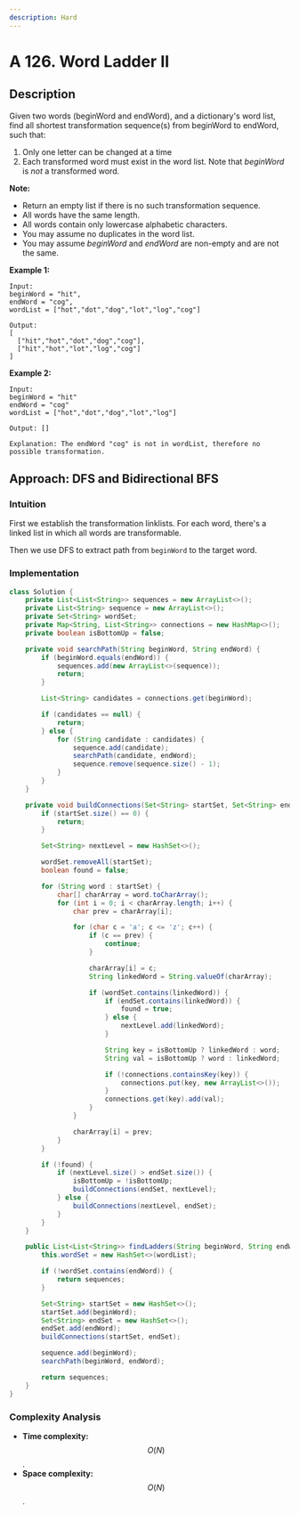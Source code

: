```yaml
---
description: Hard
---
```


# A 126. Word Ladder II

## Description

Given two words \(beginWord and endWord\), and a dictionary's word list, find all shortest transformation sequence\(s\) from beginWord to endWord, such that:

1. Only one letter can be changed at a time
2. Each transformed word must exist in the word list. Note that _beginWord_ is _not_ a transformed word.

**Note:**

* Return an empty list if there is no such transformation sequence.
* All words have the same length.
* All words contain only lowercase alphabetic characters.
* You may assume no duplicates in the word list.
* You may assume _beginWord_ and _endWord_ are non-empty and are not the same.

**Example 1:**

```text
Input:
beginWord = "hit",
endWord = "cog",
wordList = ["hot","dot","dog","lot","log","cog"]

Output:
[
  ["hit","hot","dot","dog","cog"],
  ["hit","hot","lot","log","cog"]
]
```

**Example 2:**

```text
Input:
beginWord = "hit"
endWord = "cog"
wordList = ["hot","dot","dog","lot","log"]

Output: []

Explanation: The endWord "cog" is not in wordList, therefore no possible transformation.
```

## Approach: DFS and Bidirectional BFS

### Intuition

First we establish the transformation linklists. For each word, there's a linked list in which all words are transformable.

Then we use DFS to extract path from `beginWord` to the target word.

### Implementation

```java
class Solution {
    private List<List<String>> sequences = new ArrayList<>();
    private List<String> sequence = new ArrayList<>();
    private Set<String> wordSet;
    private Map<String, List<String>> connections = new HashMap<>();
    private boolean isBottomUp = false;

    private void searchPath(String beginWord, String endWord) {
        if (beginWord.equals(endWord)) {
            sequences.add(new ArrayList<>(sequence));
            return;
        }

        List<String> candidates = connections.get(beginWord);

        if (candidates == null) {
            return;
        } else {
            for (String candidate : candidates) {
                sequence.add(candidate);
                searchPath(candidate, endWord);
                sequence.remove(sequence.size() - 1);
            }
        }
    }

    private void buildConnections(Set<String> startSet, Set<String> endSet) {
        if (startSet.size() == 0) {
            return;
        }

        Set<String> nextLevel = new HashSet<>();

        wordSet.removeAll(startSet);
        boolean found = false;

        for (String word : startSet) {
            char[] charArray = word.toCharArray();
            for (int i = 0; i < charArray.length; i++) {
                char prev = charArray[i];

                for (char c = 'a'; c <= 'z'; c++) {
                    if (c == prev) {
                        continue;
                    }

                    charArray[i] = c;
                    String linkedWord = String.valueOf(charArray);

                    if (wordSet.contains(linkedWord)) {
                        if (endSet.contains(linkedWord)) {
                            found = true;
                        } else {
                            nextLevel.add(linkedWord);
                        }

                        String key = isBottomUp ? linkedWord : word;
                        String val = isBottomUp ? word : linkedWord;

                        if (!connections.containsKey(key)) {
                            connections.put(key, new ArrayList<>());
                        }
                        connections.get(key).add(val);
                    }
                }

                charArray[i] = prev;
            }
        }

        if (!found) {
            if (nextLevel.size() > endSet.size()) {
                isBottomUp = !isBottomUp;
                buildConnections(endSet, nextLevel);
            } else {
                buildConnections(nextLevel, endSet);
            }
        }
    }

    public List<List<String>> findLadders(String beginWord, String endWord, List<String> wordList) {
        this.wordSet = new HashSet<>(wordList);

        if (!wordSet.contains(endWord)) {
            return sequences;
        }

        Set<String> startSet = new HashSet<>();
        startSet.add(beginWord);
        Set<String> endSet = new HashSet<>();
        endSet.add(endWord);
        buildConnections(startSet, endSet);

        sequence.add(beginWord);
        searchPath(beginWord, endWord);

        return sequences;
    }
}
```

### Complexity Analysis

* **Time complexity:** $$O(N)$$.
* **Space complexity:** $$O(N)$$.

